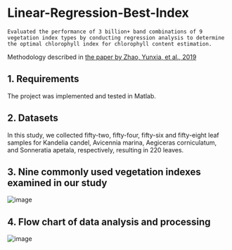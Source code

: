 # Linear-Regression-Best-Index
```
Evaluated the performance of 3 billion+ band combinations of 9 vegetation index types by conducting regression analysis to determine the optimal chlorophyll index for chlorophyll content estimation.
```
Methodology described in [the paper by Zhao, Yunxia, et al., 2019](https://www.sciencedirect.com/science/article/pii/S1470160X19304960)



## 1. Requirements

The project was implemented and tested in Matlab. 

## 2. Datasets

In this study, we collected fifty-two, fifty-four, fifty-six and fifty-eight leaf samples for Kandelia candel, Avicennia marina, Aegiceras corniculatum, and Sonneratia apetala, respectively, resulting in 220 leaves.

## 3. Nine commonly used vegetation indexes examined in our study

![image](https://user-images.githubusercontent.com/41129328/145128109-346c1076-ebe1-4a44-9557-3c098d3e6474.png)

## 4. Flow chart of data analysis and processing

![image](https://user-images.githubusercontent.com/41129328/145127939-19f79f02-852c-4f9f-b538-c26dabde1d5b.png)



